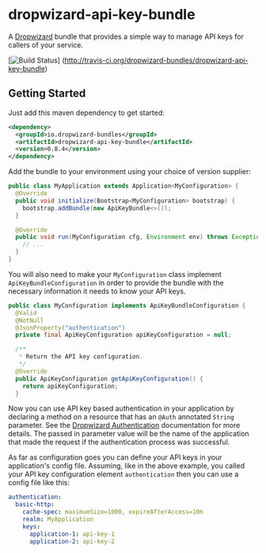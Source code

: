 # dropwizard-api-key-bundle

A [Dropwizard][dropwizard] bundle that provides a simple way to manage API keys for callers of
your service.

[![Build Status](https://secure.travis-ci.org/dropwizard-bundles/dropwizard-api-key-bundle.png?branch=master)]
(http://travis-ci.org/dropwizard-bundles/dropwizard-api-key-bundle)


## Getting Started

Just add this maven dependency to get started:

```xml
<dependency>
  <groupId>io.dropwizard-bundles</groupId>
  <artifactId>dropwizard-api-key-bundle</artifactId>
  <version>0.8.4</version>
</dependency>
```

Add the bundle to your environment using your choice of version supplier:

```java
public class MyApplication extends Application<MyConfiguration> {
  @Override
  public void initialize(Bootstrap<MyConfiguration> bootstrap) {
    bootstrap.addBundle(new ApiKeyBundle<>());
  }

  @Override
  public void run(MyConfiguration cfg, Environment env) throws Exception {
    // ...
  }
}
```

You will also need to make your `MyConfiguration` class implement `ApiKeyBundleConfiguration` in
order to provide the bundle with the necessary information it needs to know your API keys.

```java
public class MyConfiguration implements ApiKeyBundleConfiguration {
  @Valid
  @NotNull
  @JsonProperty("authentication")
  private final ApiKeyConfiguration apiKeyConfiguration = null;

  /**
   * Return the API key configuration.
   */
  @Override
  public ApiKeyConfiguration getApiKeyConfiguration() {
    return apiKeyConfiguration;
  }
```

Now you can use API key based authentication in your application by declaring a method on a resource
that has an `@Auth` annotated `String` parameter.  See the
[Dropwizard Authentication][authentication] documentation for more details.  The passed in parameter
value will be the name of the application that made the request if the authentication process was
successful.

As far as configuration goes you can define your API keys in your application's config file.
Assuming, like in the above example, you called your API key configuration element `authentication`
then you can use a config file like this:

```yaml
authentication:
  basic-http:
    cache-spec: maximumSize=1000, expireAfterAccess=10m
    realm: MyApplication
    keys:
      application-1: api-key-1
      application-2: api-key-2
```

[dropwizard]: http://dropwizard.io
[authentication]: http://www.dropwizard.io/manual/auth.html